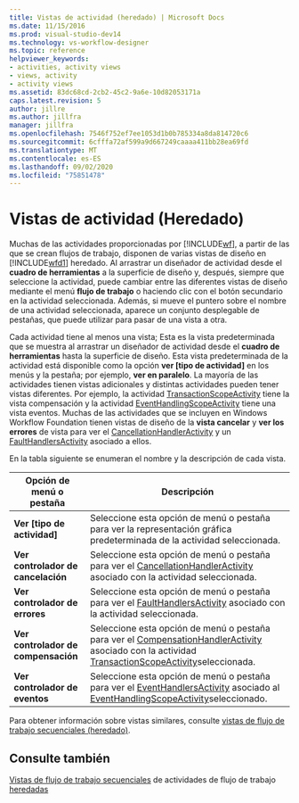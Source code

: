 ```yaml
---
title: Vistas de actividad (heredado) | Microsoft Docs
ms.date: 11/15/2016
ms.prod: visual-studio-dev14
ms.technology: vs-workflow-designer
ms.topic: reference
helpviewer_keywords:
- activities, activity views
- views, activity
- activity views
ms.assetid: 83dc68cd-2cb2-45c2-9a6e-10d82053171a
caps.latest.revision: 5
author: jillre
ms.author: jillfra
manager: jillfra
ms.openlocfilehash: 7546f752ef7ee1053d1b0b785334a8da814720c6
ms.sourcegitcommit: 6cfffa72af599a9d667249caaaa411bb28ea69fd
ms.translationtype: MT
ms.contentlocale: es-ES
ms.lasthandoff: 09/02/2020
ms.locfileid: "75851478"
---
```

# <a name="activity-views-legacy"></a>Vistas de actividad (Heredado)
Muchas de las actividades proporcionadas por [!INCLUDE[wf](../includes/wf-md.md)], a partir de las que se crean flujos de trabajo, disponen de varias vistas de diseño en [!INCLUDE[wfd1](../includes/wfd1-md.md)] heredado. Al arrastrar un diseñador de actividad desde el **cuadro de herramientas** a la superficie de diseño y, después, siempre que seleccione la actividad, puede cambiar entre las diferentes vistas de diseño mediante el menú **flujo de trabajo** o haciendo clic con el botón secundario en la actividad seleccionada. Además, si mueve el puntero sobre el nombre de una actividad seleccionada, aparece un conjunto desplegable de pestañas, que puede utilizar para pasar de una vista a otra.

 Cada actividad tiene al menos una vista; Esta es la vista predeterminada que se muestra al arrastrar un diseñador de actividad desde el **cuadro de herramientas** hasta la superficie de diseño. Esta vista predeterminada de la actividad está disponible como la opción **ver [tipo de actividad]** en los menús y la pestaña; por ejemplo, **ver en paralelo**. La mayoría de las actividades tienen vistas adicionales y distintas actividades pueden tener vistas diferentes. Por ejemplo, la actividad [TransactionScopeActivity](https://msdn2.microsoft.com/library/system.workflow.componentmodel.transactionscopeactivity.aspx) tiene la vista compensación y la actividad [EventHandlingScopeActivity](https://msdn2.microsoft.com/library/system.workflow.activities.eventhandlingscopeactivity.aspx) tiene una vista eventos. Muchas de las actividades que se incluyen en Windows Workflow Foundation tienen vistas de diseño de la **vista cancelar** y **ver los errores** de vista para ver el [CancellationHandlerActivity](https://msdn2.microsoft.com/library/system.workflow.componentmodel.cancellationhandleractivity.aspx) y un [FaultHandlersActivity](https://msdn2.microsoft.com/library/system.workflow.componentmodel.faulthandlersactivity.aspx) asociado a ellos.

 En la tabla siguiente se enumeran el nombre y la descripción de cada vista.

|Opción de menú o pestaña|Descripción|
|----------------------|-----------------|
|**Ver [tipo de actividad]**|Seleccione esta opción de menú o pestaña para ver la representación gráfica predeterminada de la actividad seleccionada.|
|**Ver controlador de cancelación**|Seleccione esta opción de menú o pestaña para ver el [CancellationHandlerActivity](https://msdn2.microsoft.com/library/system.workflow.componentmodel.cancellationhandleractivity.aspx) asociado con la actividad seleccionada.|
|**Ver controlador de errores**|Seleccione esta opción de menú o pestaña para ver el [FaultHandlersActivity](https://msdn2.microsoft.com/library/system.workflow.componentmodel.faulthandlersactivity.aspx) asociado con la actividad seleccionada.|
|**Ver controlador de compensación**|Seleccione esta opción de menú o pestaña para ver el [CompensationHandlerActivity](https://msdn2.microsoft.com/library/system.workflow.componentmodel.compensationhandleractivity.aspx) asociado con la actividad [TransactionScopeActivity](https://msdn2.microsoft.com/library/system.workflow.componentmodel.transactionscopeactivity.aspx)seleccionada.|
|**Ver controlador de eventos**|Seleccione esta opción de menú o pestaña para ver el [EventHandlersActivity](https://msdn2.microsoft.com/library/system.workflow.activities.eventhandlersactivity.aspx) asociado al [EventHandlingScopeActivity](https://msdn2.microsoft.com/library/system.workflow.activities.eventhandlingscopeactivity.aspx)seleccionado.|

 Para obtener información sobre vistas similares, consulte [vistas de flujo de trabajo secuenciales (heredado)](../workflow-designer/sequential-workflow-views-legacy.md).

## <a name="see-also"></a>Consulte también
 [Vistas de flujo de trabajo secuenciales](../workflow-designer/sequential-workflow-views-legacy.md) de actividades de flujo de trabajo [heredadas](../workflow-designer/legacy-workflow-activities.md)
